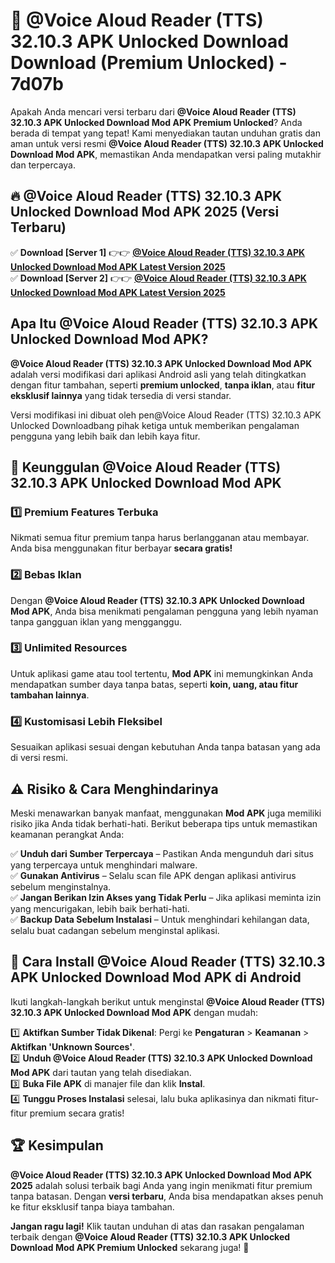 # 🎯 @Voice Aloud Reader (TTS) 32.10.3 APK Unlocked Download  Download (Premium Unlocked) -  7d07b

Apakah Anda mencari versi terbaru dari **@Voice Aloud Reader (TTS) 32.10.3 APK Unlocked Download Mod APK Premium Unlocked**? Anda berada di tempat yang tepat! Kami menyediakan tautan unduhan gratis dan aman untuk versi resmi **@Voice Aloud Reader (TTS) 32.10.3 APK Unlocked Download Mod APK**, memastikan Anda mendapatkan versi paling mutakhir dan terpercaya.

## 🔥 @Voice Aloud Reader (TTS) 32.10.3 APK Unlocked Download Mod APK 2025 (Versi Terbaru)

✅ **Download [Server 1]** 👉👉 [**@Voice Aloud Reader (TTS) 32.10.3 APK Unlocked Download Mod APK Latest Version 2025**](https://momento.my/?title=@Voice_Aloud_Reader_(TTS)_32.10.3_APK_Unlocked_Download)  
✅ **Download [Server 2]** 👉👉 [**@Voice Aloud Reader (TTS) 32.10.3 APK Unlocked Download Mod APK Latest Version 2025**](https://momento.my/?title=@Voice_Aloud_Reader_(TTS)_32.10.3_APK_Unlocked_Download)  

## Apa Itu @Voice Aloud Reader (TTS) 32.10.3 APK Unlocked Download Mod APK?

**@Voice Aloud Reader (TTS) 32.10.3 APK Unlocked Download Mod APK** adalah versi modifikasi dari aplikasi Android asli yang telah ditingkatkan dengan fitur tambahan, seperti **premium unlocked**, **tanpa iklan**, atau **fitur eksklusif lainnya** yang tidak tersedia di versi standar.

Versi modifikasi ini dibuat oleh pen@Voice Aloud Reader (TTS) 32.10.3 APK Unlocked Downloadbang pihak ketiga untuk memberikan pengalaman pengguna yang lebih baik dan lebih kaya fitur.

## 🎯 Keunggulan @Voice Aloud Reader (TTS) 32.10.3 APK Unlocked Download Mod APK

### 1️⃣ Premium Features Terbuka
Nikmati semua fitur premium tanpa harus berlangganan atau membayar. Anda bisa menggunakan fitur berbayar **secara gratis!**

### 2️⃣ Bebas Iklan
Dengan **@Voice Aloud Reader (TTS) 32.10.3 APK Unlocked Download Mod APK**, Anda bisa menikmati pengalaman pengguna yang lebih nyaman tanpa gangguan iklan yang mengganggu.

### 3️⃣ Unlimited Resources
Untuk aplikasi game atau tool tertentu, **Mod APK** ini memungkinkan Anda mendapatkan sumber daya tanpa batas, seperti **koin, uang, atau fitur tambahan lainnya**.

### 4️⃣ Kustomisasi Lebih Fleksibel
Sesuaikan aplikasi sesuai dengan kebutuhan Anda tanpa batasan yang ada di versi resmi.

## ⚠️ Risiko & Cara Menghindarinya

Meski menawarkan banyak manfaat, menggunakan **Mod APK** juga memiliki risiko jika Anda tidak berhati-hati. Berikut beberapa tips untuk memastikan keamanan perangkat Anda:

✅ **Unduh dari Sumber Terpercaya** – Pastikan Anda mengunduh dari situs yang terpercaya untuk menghindari malware.  
✅ **Gunakan Antivirus** – Selalu scan file APK dengan aplikasi antivirus sebelum menginstalnya.  
✅ **Jangan Berikan Izin Akses yang Tidak Perlu** – Jika aplikasi meminta izin yang mencurigakan, lebih baik berhati-hati.  
✅ **Backup Data Sebelum Instalasi** – Untuk menghindari kehilangan data, selalu buat cadangan sebelum menginstal aplikasi.

## 📌 Cara Install @Voice Aloud Reader (TTS) 32.10.3 APK Unlocked Download Mod APK di Android

Ikuti langkah-langkah berikut untuk menginstal **@Voice Aloud Reader (TTS) 32.10.3 APK Unlocked Download Mod APK** dengan mudah:

1️⃣ **Aktifkan Sumber Tidak Dikenal**: Pergi ke **Pengaturan** > **Keamanan** > **Aktifkan 'Unknown Sources'**.  
2️⃣ **Unduh @Voice Aloud Reader (TTS) 32.10.3 APK Unlocked Download Mod APK** dari tautan yang telah disediakan.  
3️⃣ **Buka File APK** di manajer file dan klik **Instal**.  
4️⃣ **Tunggu Proses Instalasi** selesai, lalu buka aplikasinya dan nikmati fitur-fitur premium secara gratis!

## 🏆 Kesimpulan

**@Voice Aloud Reader (TTS) 32.10.3 APK Unlocked Download Mod APK 2025** adalah solusi terbaik bagi Anda yang ingin menikmati fitur premium tanpa batasan. Dengan **versi terbaru**, Anda bisa mendapatkan akses penuh ke fitur eksklusif tanpa biaya tambahan.

**Jangan ragu lagi!** Klik tautan unduhan di atas dan rasakan pengalaman terbaik dengan **@Voice Aloud Reader (TTS) 32.10.3 APK Unlocked Download Mod APK Premium Unlocked** sekarang juga! 🚀
